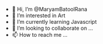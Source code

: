 - 👋 Hi, I’m @MaryamBatoolRana
- 👀 I’m interested in Art
- 🌱 I’m currently learning Javascript
- 💞️ I’m looking to collaborate on ...
- 📫 How to reach me ...

<!---
MaryamBatoolRana/MaryamBatoolRana is a ✨ special ✨ repository because its `README.md` (this file) appears on your GitHub profile.
You can click the Preview link to take a look at your changes.
--->
